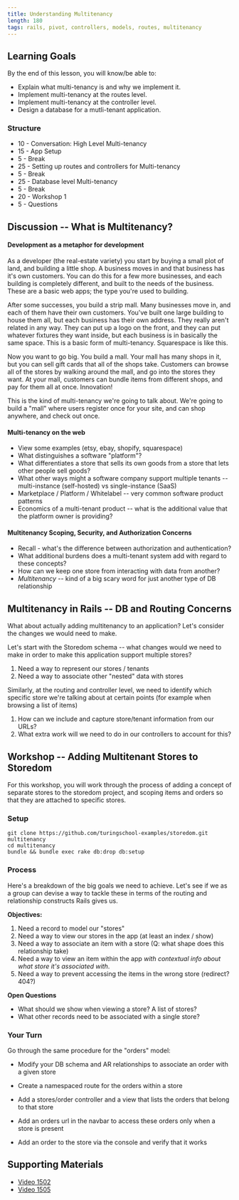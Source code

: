 ```yaml
---
title: Understanding Multitenancy
length: 180
tags: rails, pivot, controllers, models, routes, multitenancy
---
```


## Learning Goals
By the end of this lesson, you will know/be able to:

* Explain what multi-tenancy is and why we implement it.
* Implement multi-tenancy at the routes level.
* Implement multi-tenancy at the controller level.
* Design a database for a mutli-tenant application.


### Structure

* 10 - Conversation: High Level Multi-tenancy
* 15 - App Setup
* 5  - Break
* 25 - Setting up routes and controllers for Multi-tenancy
* 5  - Break
* 25 - Database level Multi-tenancy
* 5  - Break
* 20 - Workshop 1
* 5  - Questions

## Discussion -- What is Multitenancy?

#### Development as a metaphor for development

As a developer (the real-estate variety) you start by buying a small plot of land, and building a little shop. A business moves in and that business has it's own customers. You can do this for a few more businesses, and each building is completely different, and built to the needs of the business. These are a basic web apps; the type you're used to building.

After some successes, you build a strip mall. Many businesses move in, and each of them have their own customers. You've built one large building to house them all, but each business has their own address. They really aren't related in any way. They can put up a logo on the front, and they can put whatever fixtures they want inside, but each business is in basically the same space. This is a basic form of multi-tenancy. Squarespace is like this.

Now you want to go big. You build a mall. Your mall has many shops in it, but you can sell gift cards that all of the shops take. Customers can browse all of the stores by walking around the mall, and go into the stores they want. At your mall, customers can bundle items from different shops, and pay for them all at once. Innovation!

This is the kind of multi-tenancy we're going to talk about. We're going to build a "mall" where users register once for your site, and can shop anywhere, and check out once.

#### Multi-tenancy on the web

* View some examples (etsy, ebay, shopify, squarespace)
* What distinguishes a software "platform"?
* What differentiates a store that sells its own goods from a store that lets other people sell goods?
* What other ways might a software company support multiple tenants -- multi-instance (self-hosted)
vs single-instance (SaaS)
* Marketplace / Platform / Whitelabel -- very common software product patterns
* Economics of a multi-tenant product -- what is the additional value that the platform owner
is providing?

#### Multitenancy Scoping, Security, and Authorization Concerns

* Recall - what's the difference between authorization and authentication?
* What additional burdens does a multi-tenant system add with regard to these concepts?
* How can we keep one store from interacting with data from another?
* _Multitenancy_ -- kind of a big scary word for just another type of DB relationship

## Multitenancy in Rails -- DB and Routing Concerns

What about actually adding multitenancy to an application? Let's consider
the changes we would need to make.

Let's start with the Storedom schema -- what changes would we need to make in order to
make this application support multiple stores?

1. Need a way to represent our stores / tenants
2. Need a way to associate other "nested" data with stores

Similarly, at the routing and controller level, we need to identify
which specific store we're talking about at certain points (for example when
browsing a list of items)

1. How can we include and capture store/tenant information from our URLs?
2. What extra work will we need to do in our controllers to account for this?

## Workshop -- Adding Multitenant Stores to Storedom

For this workshop, you will work through the process of adding a concept
of separate stores to the storedom project, and scoping items and orders so
that they are attached to specific stores.

### Setup

```
git clone https://github.com/turingschool-examples/storedom.git multitenancy
cd multitenancy
bundle && bundle exec rake db:drop db:setup
```

### Process

Here's a breakdown of the big goals we need to achieve. Let's
see if we as a group can devise a way to tackle these in terms
of the routing and relationship constructs Rails gives us.

__Objectives:__

1. Need a record to model our "stores"
2. Need a way to view our stores in the app (at least an index / show)
3. Need a way to associate an item with a store (Q: what shape does this relationship take)
4. Need a way to view an item within the app _with contextual info about what store it's associated with_.
5. Need a way to prevent accessing the items in the wrong store (redirect? 404?)

__Open Questions__

* What should we show when viewing a store? A list of stores?
* What other records need to be associated with a single store?

### Your Turn

Go through the same procedure for the "orders" model:

* Modify your DB schema and AR relationships to associate an order with a given store

* Create a namespaced route for the orders within a store
* Add a stores/order controller and a view that lists the orders that belong to that store
* Add an orders url in the navbar to access these orders only when a store is present
* Add an order to the store via the console and verify that it works

## Supporting Materials


* [Video 1502](https://vimeo.com/128198524)
* [Video 1505](https://vimeo.com/137402841)
